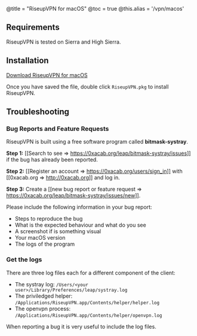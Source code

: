 @title = "RiseupVPN for macOS"
@toc = true
@this.alias = '/vpn/macos'

## Requirements

RiseupVPN is tested on Sierra and High Sierra.

## Installation

<a class="btn btn-default btn-lg" href="https://downloads.leap.se/RiseupVPN/osx/RiseupVPN-OSX-latest.pkg"><i class="fa fa-download"></i> Download RiseupVPN for macOS</a>

Once you have saved the file, double click <code>RiseupVPN.pkg</code> to install RiseupVPN.

## Troubleshooting

### Bug Reports and Feature Requests

RiseupVPN is built using a free software program called <b>bitmask-systray</b>.

**Step 1:** [[Search to see => https://0xacab.org/leap/bitmask-systray/issues]] if the bug has already been reported.

**Step 2:** [[Register an account => https://0xacab.org/users/sign_in]] with [[0xacab.org => http://0xacab.org]] and log in.

**Step 3:** Create a [[new bug report or feature request => https://0xacab.org/leap/bitmask-systray/issues/new]].

Please include the following information in your bug report:

* Steps to reproduce the bug
* What is the expected behaviour and what do you see
* A screenshot if is something visual
* Your macOS version
* The logs of the program

### Get the logs

There are three log files each for a different component of the client:

* The systray log: `/Users/<your user>/Library/Preferences/leap/systray.log`
* The priviledged helper: `/Applications/RiseupVPN.app/Contents/helper/helper.log`
* The openvpn process: `/Applications/RiseupVPN.app/Contents/helper/openvpn.log`

When reporting a bug it is very useful to include the log files.
